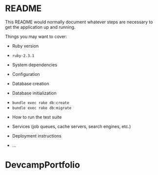 # README

This README would normally document whatever steps are necessary to get the
application up and running.

Things you may want to cover:

* Ruby version
- `ruby-2.3.1`
* System dependencies

* Configuration

* Database creation

* Database initialization
- `bundle exec rake db:create`
- `bundle exec rake db:migrate`
* How to run the test suite

* Services (job queues, cache servers, search engines, etc.)

* Deployment instructions

* ...
# DevcampPortfolio
